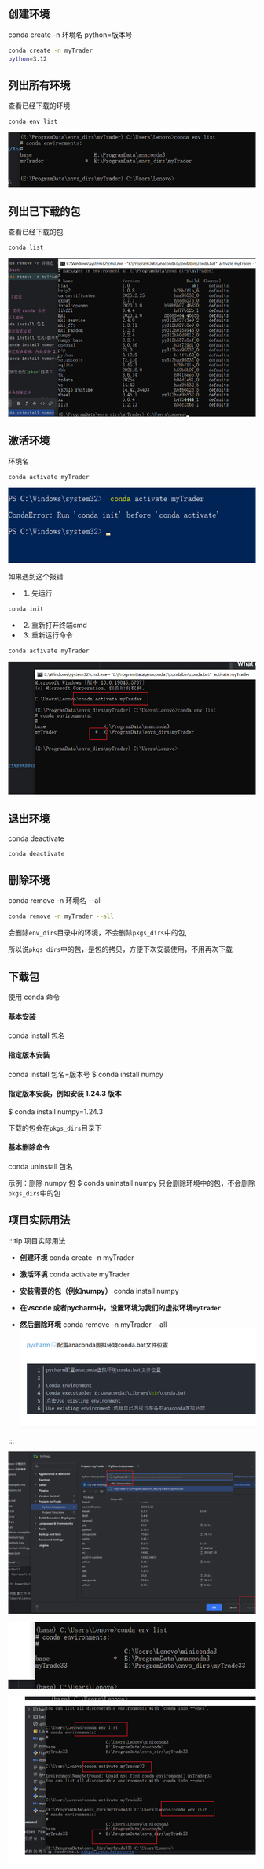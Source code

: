 
## 创建环境

conda create -n 环境名 python=版本号

```bash
conda create -n myTrader 
python=3.12
```

## 列出所有环境
查看已经下载的环境
```bash
conda env list
```
![img_4.png](assets/Anaconda%E5%B8%B8%E7%94%A8%E5%91%BD%E4%BB%A4/img_4.png)


## 列出已下载的包
查看已经下载的包
```bash
conda list
```
![img_3.png](assets/Anaconda%E5%B8%B8%E7%94%A8%E5%91%BD%E4%BB%A4/img_3.png)


## 激活环境

 环境名
```bash
conda activate myTrader
```
![img_1.png](assets/Anaconda%E5%B8%B8%E7%94%A8%E5%91%BD%E4%BB%A4/img_1.png)

如果遇到这个报错
+ 1. 先运行
```bash
conda init 
```

+ 2. 重新打开终端cmd
+ 3. 重新运行命令
```bash
conda activate myTrader
```

![img_2.png](assets/Anaconda%E5%B8%B8%E7%94%A8%E5%91%BD%E4%BB%A4/img_2.png)


## 退出环境 
conda deactivate
```bash
conda deactivate
``` 

## 删除环境

conda remove -n 环境名 --all
```bash
conda remove -n myTrader --all
```
会删除`env_dirs`目录中的环境，不会删除`pkgs_dirs`中的包,

所以说`pkgs_dirs`中的包，是包的拷贝，方便下次安装使用，不用再次下载


## 下载包

使用 conda 命令
####  基本安装
conda install 包名
####  指定版本安装
conda install 包名=版本号
$ conda install numpy
####  指定版本安装，例如安装 1.24.3 版本
$ conda install numpy=1.24.3

下载的包会在`pkgs_dirs`目录下


####  基本删除命令
conda uninstall 包名

示例：删除 numpy 包
$ conda uninstall numpy
只会删除环境中的包，不会删除`pkgs_dirs`中的包


## 项目实际用法
:::tip
项目实际用法
+ **创建环境**
conda create -n myTrader
+ **激活环境**
conda activate myTrader
+ **安装需要的包（例如numpy）**
conda install numpy

+ **在vscode 或者pycharm中，设置环境为我们的虚拟环境`myTrader`**

+ **然后删除环境**
conda remove -n myTrader --all
![img_5.png](assets/Anaconda%E5%B8%B8%E7%94%A8%E5%91%BD%E4%BB%A4/img_5.png)

:::


![img_8.png](assets/Anaconda%E5%B8%B8%E7%94%A8%E5%91%BD%E4%BB%A4/img_8.png)

![img_6.png](assets/Anaconda%E5%B8%B8%E7%94%A8%E5%91%BD%E4%BB%A4/img_6.png)


![img_9.png](assets/Anaconda%E5%B8%B8%E7%94%A8%E5%91%BD%E4%BB%A4/img_9.png)